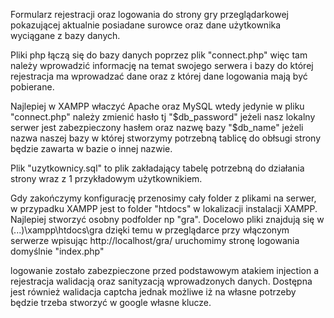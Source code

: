 Formularz rejestracji oraz logowania do strony gry przeglądarkowej pokazującej aktualnie posiadane surowce oraz dane użytkownika wyciągane z bazy danych.

Pliki php łączą się do bazy danych poprzez plik "connect.php" więc tam należy wprowadzić informację na temat swojego serwera i bazy do której rejestracja ma wprowadzać dane oraz z której dane logowania mają być pobierane.

Najlepiej w XAMPP właczyć Apache oraz MySQL wtedy jedynie w pliku "connect.php" należy zmienić hasło tj "$db_password" jeżeli nasz lokalny serwer jest zabezpieczony hasłem oraz nazwę bazy "$db_name" jeżeli nazwa naszej bazy w której stworzymy potrzebną tablicę do obłsugi strony będzie zawarta w bazie o innej nazwie.

Plik "uzytkownicy.sql" to plik zakładający tabelę potrzebną do działania strony wraz z 1 przykładowym użytkownikiem.

Gdy zakończymy konfigurację przenosimy cały folder z plikami na serwer, w przypadku XAMPP jest to folder "htdocs" w lokalizacji instalacji XAMPP. Najlepiej stworzyć osobny podfolder np "gra". Docelowo pliki znajdują się w (...)\xampp\htdocs\gra dzięki temu w przeglądarce przy włączonym serwerze wpisując http://localhost/gra/ uruchomimy stronę logowania domyślnie "index.php"

logowanie zostało zabezpieczone przed podstawowym atakiem injection a rejestracja walidacją oraz sanityzacją wprowadzonych danych. Dostępna jest również walidacja captcha jednak możliwe iż na własne potrzeby będzie trzeba stworzyć w google własne klucze.